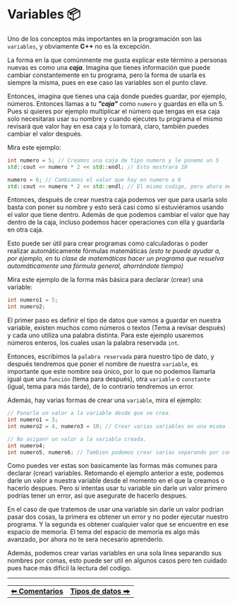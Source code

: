 # Variables 📦

Uno de los conceptos más importantes en la programación son las `variables`, y obviamente **C++** no es la excepción.

La forma en la que comúnmente me gusta explicar este término a personas nuevas es como una ***caja***. Imagina que tienes información que puede cambiar constantemente en tu programa, pero la forma de usarla es siempre la misma, pues en ese caso las variables son el punto clave.

Entonces, imagina que tienes una caja donde puedes guardar, por ejemplo, números. Entonces llamas a tu ***"caja"*** como `numero` y guardas en ella un 5. Pues si quieres por ejemplo multiplicar el número que tengas en esa caja solo necesitaras usar su nombre y cuando ejecutes tu programa el mismo revisará que valor hay en esa caja y lo tomará, claro, también puedes cambiar el valor después.

Mira este ejemplo:

```cpp
int numero = 5; // Creamos una caja de tipo numero y le ponemo un 5
std::cout << numero * 2 << std::endl; // Esto mostrara 10

numero = 6; // Cambiamos el valor que hay en numero a 6
std::cout << numero * 2 << std::endl; // El mismo codigo, pero ahora muestra 12
```

Entonces, después de crear nuestra caja podemos ver que para usarla solo basta con poner su nombre y esto será casi como si estuviéramos usando el valor que tiene dentro. Además de que podemos cambiar el valor que hay dentro de la caja, incluso podemos hacer operaciones con ella y guardarla en otra caja.

Esto puede ser útil para crear programas como calculadoras o poder realizar automáticamente fórmulas matemáticas *(esto te puede ayudar a, por ejemplo, en tu clase de matemáticas hacer un programa que resuelva automáticamente una fórmula general, ahorrándote tiempo)*

Mira este ejemplo de la forma más básica para declarar (crear) una variable:

```cpp
int numero1 = 5;
int numero2;
```

El primer paso es definir el tipo de datos que vamos a guardar en nuestra variable, existen muchos como números o textos (Tema a revisar después) y cada uno utiliza una palabra distinta. Para este ejemplo usaremos números enteros, los cuales usan la palabra reservada `int`.

Entonces, escribimos la `palabra reservada` para nuestro tipo de dato, y después tendremos que poner el nombre de nuestra `variable`, es importante que este nombre sea único, por lo que no podemos llamarla igual que una `función` (tema para después), otra `variable` o `constante` (igual, tema para más tarde), de lo contrario tendremos un error.

Además, hay varias formas de crear una `variable`, mira el ejemplo:

```cpp
// Ponerle un valor a la variable desde que se crea.
int numero1 = 3;
int numero2 = 4, numero3 = 10; // Crear varias variables en una misma linea, separadas por coma.

// No asiganr un valor a la variabla creada.
int numero4;
int numero5, numero6; // Tambien podemos crear varias separando por coma.
```

Como puedes ver estas son basicamente las formas más comunes para declarar (crear) variables. Retomando el ejemplo anterior a este, podemos darle un valor a nuestra variable desde el momento en el que la creamos o hacerlo despues. Pero si intentas usar tu variable sin darle un valor primero podrias tener un error, asi que asegurate de hacerlo despues.

En el caso de que tratemos de usar una variable sin darle un valor podrian pasar dos cosas, la primera es obtener un error y no poder ejecutar nuestro programa. Y la segunda es obtener cualquier valor que se encuentre en ese espacio de memoria. El tema del espacio de memoria es algo más avanzado, por ahora no te sera necesario aprenderlo.

Además, podemos crear varias variables en una sola linea separando sus nombres por comas, esto puede ser util en algunos casos pero ten cuidado pues hace más dificil la lectura del codigo.



<hr><div align="center"><table><tr>
  <td><b><a href="./comments.md">⬅ Comentarios</a></b></td>
  <td><b><a href="./data-types.md">Tipos de datos ⮕</a></b></td>
</tr></table></div>